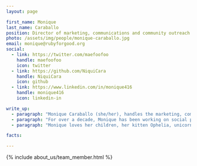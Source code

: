 ```yaml
---
layout: page

first_name: Monique
last_name: Caraballo
position: Director of marketing, communications and community outreach
photo: /assets/img/people/monique-caraballo.jpg
email: monique@rubyforgood.org
social:
  - link: https://twitter.com/maefoofoo
    handle: maefoofoo
    icon: twitter
  - link: https://github.com/NiquiCara
    handle: NiquiCara
    icon: github
  - link: https://www.linkedin.com/in/monique416
    handle: monique416
    icon: linkedin-in

write_up:
  - paragraph: "Monique Caraballo (she/her), handles the marketing, communications and community outreach at Ruby for Good. She provides messaging and community engagement in public spaces, and identifies opportunities for inter-community collaboration."
  - paragraph: "For over a decade, Monique has been working on social platforms and providing successful engagement for her own brands and others, including Canopy by Hilton. In the past, she has fostered online communities of thousands of people around baby-wearing, parenting, and hobby photography. She currently leads Marketing & Communications for a local non-profit in Ithaca, NY, and provides consultations via her company https://mae.social, and on the recently launched (late 2020) podcast \"It's Not Just the Algorithm.\""
  - paragraph: "Monique loves her children, her kitten Ophelia, unicorns, and all things Halloween and Christmas. She is an accomplished hobbyist photographer and loves finding new ways to decorate her personal planner (currently a Hobonichi Techo)."

facts:

---
```


{% include about_us/team_member.html %}

